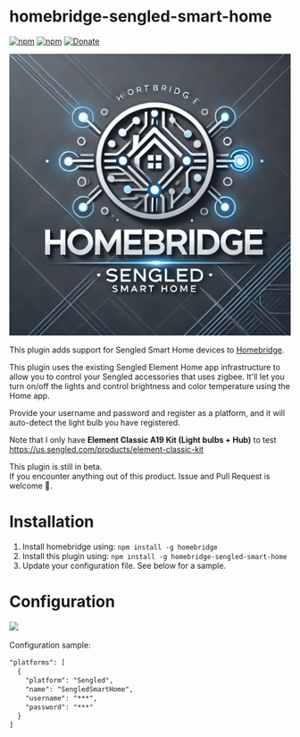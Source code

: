 # homebridge-sengled-smart-home

[![npm](https://img.shields.io/npm/dt/homebridge-sengled-smart-home)](https://www.npmjs.com/package/homebridge-sengled-smart-home)
[![npm](https://img.shields.io/npm/v/homebridge-sengled-smart-home.svg?style=flat-square)](https://www.npmjs.com/package/homebridge-sengled-smart-home)
[![Donate](https://img.shields.io/badge/Donate-PayPal-blue.svg?style=flat-square&maxAge=2592000)](https://www.paypal.com/paypalme/AllenFarmer)

[![homebridge-sengled-smart-home: Sengled Connected Home plugin for Homebridge](https://github.com/jfarmer08/homebridge-sengled-smart-home/blob/main/logo.png?raw=true)](https://github.com/jfarmer08/homebridge-sengled-smart-home)

This plugin adds support for Sengled Smart Home devices to [Homebridge](https://github.com/homebridge/homebridge).

This plugin uses the existing Sengled Element Home app infrastructure to allow you to control your Sengled accessories that uses zigbee. It'll let you turn on/off the lights and control brightness and color temperature using the Home app.

Provide your username and password and register as a platform, and it will auto-detect the light bulb you have registered.

Note that I only have **Element Classic A19 Kit (Light bulbs + Hub)** to test  
https://us.sengled.com/products/element-classic-kit  

This plugin is still in beta.  
If you encounter anything out of this product. Issue and Pull Request is welcome 🙂.

# Installation

1. Install homebridge using: `npm install -g homebridge`
2. Install this plugin using: `npm install -g homebridge-sengled-smart-home`
3. Update your configuration file. See below for a sample.

# Configuration

![](config.png)

Configuration sample:

```
"platforms": [
  {
    "platform": "Sengled",
    "name": "SengledSmartHome",
    "username": "***",
    "password": "***"
  }
]
```
